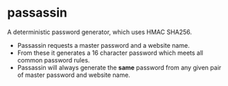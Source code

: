 # passassin
A deterministic password generator, which uses HMAC SHA256.

* Passassin requests a master password and a website name.
* From these it generates a 16 character password which meets all common password rules. 
* Passassin will always generate the **same** password from any given pair of master password and website name.
